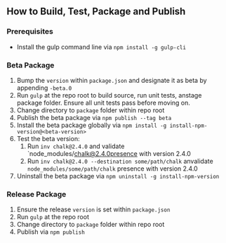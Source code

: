 ## How to Build, Test, Package and Publish

### Prerequisites

- Install the gulp command line via `npm install -g gulp-cli`

### Beta Package

1. Bump the `version` within `package.json` and designate it as beta by appending `-beta.0`
1. Run `gulp` at the repo root to build source, run unit tests, anstage package folder. Ensure all unit tests pass before moving on.
1. Change directory to `package` folder within repo root
1. Publish the beta package via `npm publish --tag beta`
1. Install the beta package globally via `npm install -g install-npm-version@<beta-version>`
1. Test the beta version:
   1. Run `inv chalk@2.4.0` and validate `node_modules/chalk@2.4.0presence with version 2.4.0
   1. Run `inv chalk@2.4.0 --destination some/path/chalk` anvalidate `node_modules/some/path/chalk` presence with version 2.4.0
1. Uninstall the beta package via `npm uninstall -g install-npm-version`

### Release Package

1. Ensure the release `version` is set within `package.json`
1. Run `gulp` at the repo root
1. Change directory to `package` folder within repo root
1. Publish via `npm publish`
